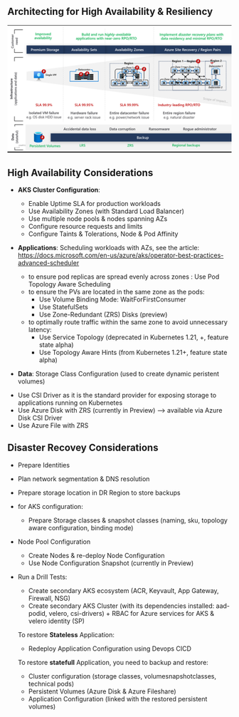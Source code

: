 ## Architecting for High Availability & Resiliency

![Plan Backup Restore](./media/plan_backup_restore.png)

## High Availability Considerations
* **AKS Cluster Configuration**:
	- Enable Uptime SLA for production workloads
	- Use Availability Zones (with Standard Load Balancer)
	- Use multiple node pools & nodes spanning AZs
	- Configure resource requests and limits
	- Configure Taints & Tolerations, Node & Pod Affinity



* **Applications**: 
Scheduling workloads with AZs, see the article: https://docs.microsoft.com/en-us/azure/aks/operator-best-practices-advanced-scheduler
  - to ensure pod replicas are spread evenly across zones : Use Pod Topology Aware Scheduling 
  - to ensure the PVs are located in the same zone as the pods:
     - Use Volume Binding Mode: WaitForFirstConsumer
     - Use StatefulSets
     - Use Zone-Redundant (ZRS) Disks (preview)
   - to optimally route traffic within the same zone to avoid unnecessary latency: 
      - Use Service Topology (deprecated in Kubernetes 1.21, +, feature state alpha)
      - Use Topology Aware Hints (from Kubernetes 1.21+, feature state alpha)


* **Data**: 
Storage Class Configuration (used to create dynamic peristent volumes)
- Use CSI Driver as it is the standard provider for exposing storage to applications running on Kubernetes
- Use Azure Disk with ZRS (currently in Preview) --> available via Azure Disk CSI Driver
- Use Azure File with ZRS


## Disaster Recovey Considerations


* Prepare Identities
* Plan network segmentation & DNS resolution
* Prepare storage location in DR Region to store backups
* for AKS configuration: 
  * Prepare Storage classes & snapshot classes (naming, sku, topology aware configuration, binding mode)

* Node Pool Configuration
  * Create Nodes & re-deploy Node Configuration
  * Use Node Configuration Snapshot (currently in Preview)


* Run a Drill Tests:
	* Create secondary AKS ecosystem (ACR, Keyvault, App Gateway, Firewall, NSG)
	* Create secondary AKS Cluster (with its dependencies installed: aad-podid, velero, csi-drivers) + RBAC for Azure services for AKS & velero identity (SP)

	To restore **Stateless** Application: 
	* Redeploy Application Configuration using Devops CICD

	To restore **statefull** Application, you need to backup and restore:
	* Cluster configuration (storage classes, volumesnapshotclasses, technical pods)
	*  Persistent Volumes (Azure Disk & Azure Fileshare)
	*  Application Configuration (linked with the restored persistent volumes)


